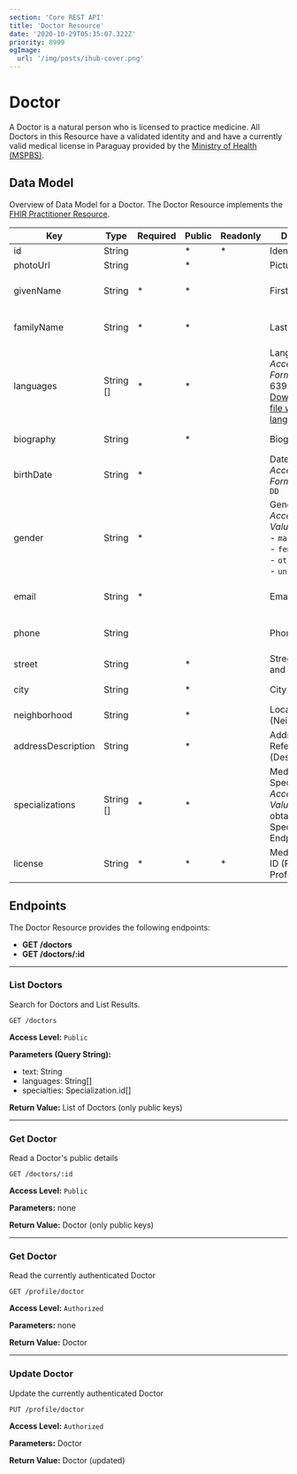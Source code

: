 ```yaml
---
section: 'Core REST API'
title: 'Doctor Resource'
date: '2020-10-29T05:35:07.322Z'
priority: 8999
ogImage:
  url: '/img/posts/ihub-cover.png'
---
```


# Doctor

A Doctor is a natural person who is licensed to practice medicine. All Doctors in this Resource have a validated identity and and have a currently valid medical license in Paraguay provided by the [Ministry of Health (MSPBS)](https://www.mspbs.gov.py/index.php).

## Data Model

Overview of Data Model for a Doctor. The Doctor Resource implements the [FHIR Practitioner Resource](https://www.hl7.org/fhir/practitioner.html).

| Key                | Type      | Required | Public | Readonly | Description                                                                                                                 | FHIR Resource                                   |
| ------------------ | --------- | -------- | ------ | -------- | --------------------------------------------------------------------------------------------------------------------------- | ----------------------------------------------- |
| id                 | String    |          | \*     | \*       | Identifier                                                                                                                  |                                                 |
| photoUrl           | String    |          | \*     |          | Picture                                                                                                                     | Practitioner -> Photo                           |
| givenName          | String    | \*       | \*     |          | First Name                                                                                                                  | Practitioner -> Name (HumanName -> Family Name) |
| familyName         | String    | \*       | \*     |          | Last Name                                                                                                                   | Practitioner -> Name (HumanName -> Given Name)  |
| languages          | String [] | \*       | \*     |          | Languages <br> _Acceptable Format:_ ISO 639-1 <br> [Download JSON file with spanish language names](/data/ISO639-1-es.json) | Practitioner -> Communication (CommonLanguage)  |
| biography          | String    |          | \*     |          | Biography                                                                                                                   | Practitioner -> Extension                       |
| birthDate          | String    | \*       |        |          | Date of Birth <br> _Acceptable Format:_ `YYYY-MM-DD`                                                                        | Practitioner -> Bithdate                        |
| gender             | String    | \*       |        |          | Gender <br> _Acceptable Values:_ <br>- `male` <br> - `female` <br> - `other` <br> - `unknown`                               | Practitioner -> Gender                          |
| email              | String    | \*       |        |          | Email                                                                                                                       | Practitioner -> Telecom (ContactPoint)          |
| phone              | String    |          |        |          | Phone                                                                                                                       | Practitioner -> Telecom (ContactPoint)          |
| street             | String    |          | \*     |          | Street Address and Number                                                                                                   | Practitioner -> Address -> line0                |
| city               | String    |          | \*     |          | City                                                                                                                        | Practitioner -> Address -> city                 |
| neighborhood       | String    |          | \*     |          | Locality (Neighbourhood)                                                                                                    | Practitioner -> Address -> line1                |
| addressDescription | String    |          | \*     |          | Address Reference (Description)                                                                                             | Practitioner -> Address -> text                 |
| specializations    | String [] | \*       | \*     |          | Medical Specialization ID <br> _Acceptable Values:_ IDs obtained by Specialization Endpoint                                 | Practitioner -> Qualification (Code)            |
| license            | String    | \*       | \*     | \*       | Medical License ID (Registro Profesional)                                                                                   | Practitioner -> Qualification Identifier        |

## Endpoints

The Doctor Resource provides the following endpoints:

- **GET /doctors**
- **GET /doctors/:id**

---

### List Doctors

Search for Doctors and List Results.

```
GET /doctors
```

**Access Level:** `Public`

**Parameters (Query String):**

- text: String
- languages: String[]
- specialties: Specialization.id[]

**Return Value:** List of Doctors (only public keys)

---

### Get Doctor

Read a Doctor's public details

```
GET /doctors/:id
```

**Access Level:** `Public`

**Parameters:** none

**Return Value:** Doctor (only public keys)

---

### Get Doctor

Read the currently authenticated Doctor

```
GET /profile/doctor
```

**Access Level:** `Authorized`

**Parameters:** none

**Return Value:** Doctor

---

### Update Doctor

Update the currently authenticated Doctor

```
PUT /profile/doctor
```

**Access Level:** `Authorized`

**Parameters:** Doctor

**Return Value:** Doctor (updated)
